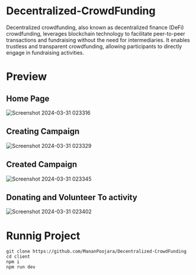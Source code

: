 # Decentralized-CrowdFunding
  Decentralized crowdfunding, also known as decentralized finance (DeFi) crowdfunding, leverages blockchain technology to facilitate peer-to-peer transactions and fundraising without the need for intermediaries. It enables trustless and transparent crowdfunding, allowing participants to directly engage in fundraising activities.

# Preview

## Home Page
![Screenshot 2024-03-31 023316](https://github.com/MananPoojara/Decentralized-CrowdFunding/assets/104253184/f347ef75-39e4-4baf-b3f4-bace964e9b82)

## Creating Campaign 
![Screenshot 2024-03-31 023329](https://github.com/MananPoojara/Decentralized-CrowdFunding/assets/104253184/c973d47a-f40c-4512-b4b5-ee88525a2130)

## Created Campaign
![Screenshot 2024-03-31 023345](https://github.com/MananPoojara/Decentralized-CrowdFunding/assets/104253184/e28daa25-e503-4bf2-9664-72091d8923d1)

## Donating and Volunteer To activity
![Screenshot 2024-03-31 023402](https://github.com/MananPoojara/Decentralized-CrowdFunding/assets/104253184/5a1f5ad5-6dae-491b-8cde-16f98427511e)


# Runnig Project 
```
git clone https://github.com/MananPoojara/Decentralized-CrowdFunding
cd client
npm i
npm run dev
```
